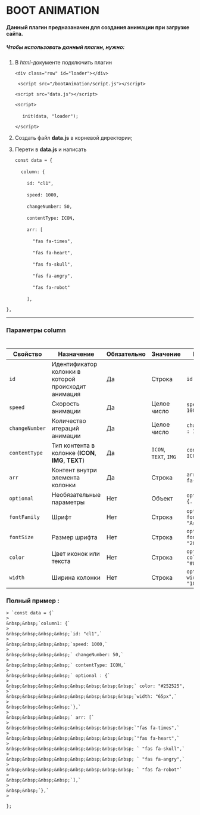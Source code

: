 # BOOT ANIMATION

#### Данный плагин предназаначен для создания анимации при загрузке сайта.

##### Чтобы использовать данный плагин, нужно:
1. В *html*-документе подключить плагин
    >
    `<div class="row" id="loader"></div>`
    >
    ` <script src="/bootAnimation/script.js"></script>`
    >
    `<script src="data.js"></script>`
    >
    `<script>`
    >
    &nbsp;&nbsp;&nbsp;&nbsp; `init(data, "loader");`
    >
    `</script>`

2.  Создать файл __data.js__ в корневой директории;
3.  Перети в __data.js__ и написать
    > 
    `const data = {`
    >
    &nbsp;&nbsp;&nbsp;&nbsp;`column: {`
    >
    &nbsp;&nbsp;&nbsp;&nbsp;&nbsp;&nbsp;&nbsp;&nbsp;`id: "cl1",`
    >  
    &nbsp;&nbsp;&nbsp;&nbsp;&nbsp;&nbsp;&nbsp;&nbsp;`speed: 1000,`
    >
    &nbsp;&nbsp;&nbsp;&nbsp;&nbsp;&nbsp;&nbsp;&nbsp;`changeNumber: 50,`
    >
    &nbsp;&nbsp;&nbsp;&nbsp;&nbsp;&nbsp;&nbsp;&nbsp;`contentType: ICON,`
    >
    &nbsp;&nbsp;&nbsp;&nbsp;&nbsp;&nbsp;&nbsp;&nbsp;`arr: [`
    >
    &nbsp;&nbsp;&nbsp;&nbsp;&nbsp;&nbsp;&nbsp;&nbsp;&nbsp;&nbsp;&nbsp;&nbsp;`"fas fa-times",`
    >
    &nbsp;&nbsp;&nbsp;&nbsp;&nbsp;&nbsp;&nbsp;&nbsp;&nbsp;&nbsp;&nbsp;&nbsp;`"fas fa-heart",`
    >
    &nbsp;&nbsp;&nbsp;&nbsp;&nbsp;&nbsp;&nbsp;&nbsp;&nbsp;&nbsp;&nbsp;&nbsp;`"fas fa-skull",`
    >
    &nbsp;&nbsp;&nbsp;&nbsp;&nbsp;&nbsp;&nbsp;&nbsp;&nbsp;&nbsp;&nbsp;&nbsp;`"fas fa-angry",`
    >
    &nbsp;&nbsp;&nbsp;&nbsp;&nbsp;&nbsp;&nbsp;&nbsp;&nbsp;&nbsp;&nbsp;&nbsp;`"fas fa-robot"`
    >
    &nbsp;&nbsp;&nbsp;&nbsp;&nbsp;&nbsp;&nbsp;&nbsp;`],`
    >
`},`

--------
### Параметры column
#####
#

| Cвойство | Назначение | Oбязательно | Значение | Пример |
|----------|------------|-------------|----------|-------|
| `id`       | Идентификатор колонки в которой происходит анимация | Да | Строка | `id : "cl1",`
| `speed`    | Скорость анимации | Да | Целое число | `speed : 1000,` |
| `changeNumber` | Количество итераций анимации | Да | Целое число | `changeNumber : 10,` |
| `contentType` | Тип контента в колонке (**ICON**, **IMG**, **TEXT**) | Да | `ICON`, `TEXT`, `IMG` | `contentType: ICON` 
| `arr` | Контент внутри элемента колонки | Да | Строка | `arr: ["fas fa-skull"]`
| `optional` | Необязательные параметры | Нет | Объект | `optional : {...}` |
| `fontFamily` | Шрифт | Нет | Строка | `optional : { fontFamily: "Arial" }` |
| `fontSize` | Размер шрифта | Нет | Строка | `optional : { fontSize: "20px" }` |
| `color` | Цвет иконок или текста | Нет | Строка | `optional : { color: "#000" }` |
| `width` | Ширина колонки | Нет | Строка | `optional : { width: "100px" }`|

### Полный пример :
    > `const data = {`
    >
    &nbsp;&nbsp;`column1: {`
    >
    &nbsp;&nbsp;&nbsp;&nbsp;`id: "cl1",`
    >
    &nbsp;&nbsp;&nbsp;&nbsp;`speed: 1000,`
    >
    &nbsp;&nbsp;&nbsp;&nbsp;` changeNumber: 50,`
    >
    &nbsp;&nbsp;&nbsp;&nbsp;` contentType: ICON,`
    >
    &nbsp;&nbsp;&nbsp;&nbsp;` optional : {`
    >
    &nbsp;&nbsp;&nbsp;&nbsp;&nbsp;&nbsp;&nbsp;&nbsp;` color: "#252525",
    >`
    &nbsp;&nbsp;&nbsp;&nbsp;&nbsp;&nbsp;&nbsp;&nbsp;`width: "65px",`
    >
    &nbsp;&nbsp;&nbsp;&nbsp;`},`
    >
    &nbsp;&nbsp;&nbsp;&nbsp;` arr: [`
    >
    &nbsp;&nbsp;&nbsp;&nbsp;&nbsp;&nbsp;&nbsp;&nbsp;`"fas fa-times",`
    >
    &nbsp;&nbsp;&nbsp;&nbsp;&nbsp;&nbsp;&nbsp;&nbsp;`"fas fa-heart",`
    >
    &nbsp;&nbsp;&nbsp;&nbsp;&nbsp;&nbsp;&nbsp;&nbsp; ` "fas fa-skull",`
    >
    &nbsp;&nbsp;&nbsp;&nbsp;&nbsp;&nbsp;&nbsp;&nbsp; ` "fas fa-angry",`
    >
    &nbsp;&nbsp;&nbsp;&nbsp;&nbsp;&nbsp;&nbsp;&nbsp; ` "fas fa-robot"`
    >
    &nbsp;&nbsp;&nbsp;&nbsp;`],`
    >
    &nbsp;&nbsp;`},`
    >
`};`







